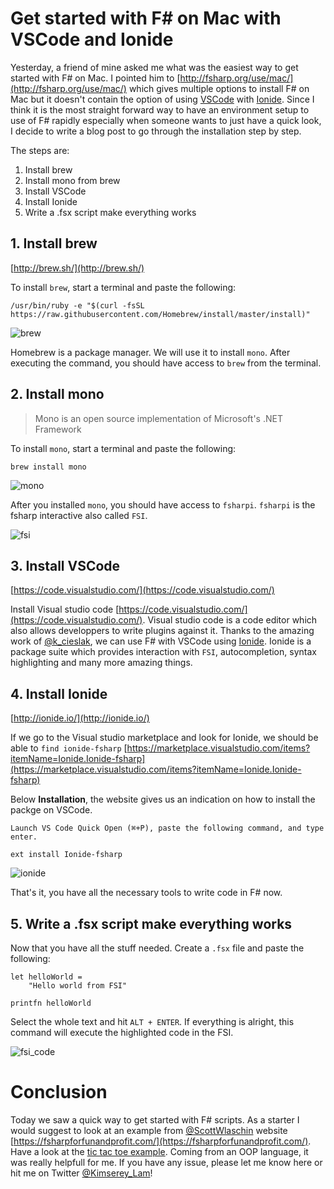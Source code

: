 # Get started with F# on Mac with VSCode and Ionide

Yesterday, a friend of mine asked me what was the easiest way to get started with F# on Mac.
I pointed him to [http://fsharp.org/use/mac/](http://fsharp.org/use/mac/) which gives multiple options to install F# on Mac but it doesn't contain the option
of using [VSCode](https://code.visualstudio.com/) with [Ionide](http://ionide.io/).
Since I think it is the most straight forward way to have an environment setup to use of F# rapidly especially when someone wants to just have a quick look, I decide to write a blog post to go through the installation step by step.

The steps are:
 1. Install brew
 2. Install mono from brew
 3. Install VSCode
 4. Install Ionide
 5. Write a .fsx script make everything works

## 1. Install brew

[http://brew.sh/](http://brew.sh/)

To install `brew`, start a terminal and paste the following:

```
/usr/bin/ruby -e "$(curl -fsSL https://raw.githubusercontent.com/Homebrew/install/master/install)"
```

![brew](https://2.bp.blogspot.com/-MCdhqT2VVGE/Vxf5gXg719I/AAAAAAAAAGI/FmlU3mhjblQemL2FKIYjmXUDJLjaMeDdACLcB/s1600/brew.png)

Homebrew is a package manager. We will use it to install `mono`.
After executing the command, you should have access to `brew` from the terminal.

## 2. Install mono

> Mono is an open source implementation of Microsoft's .NET Framework

To install `mono`, start a terminal and paste the following:

```
brew install mono
```

![mono](https://3.bp.blogspot.com/-EQP6-tULonI/Vxf5hk9yjpI/AAAAAAAAAGQ/pKmEGwdBzxoC_skP-otcXYga1WdZleDJgCKgB/s1600/mono.png)

After you installed `mono`, you should have access to `fsharpi`.
`fsharpi` is the fsharp interactive also called `FSI`.

![fsi](https://4.bp.blogspot.com/-qUlUJqwRKQw/Vxf7SokgA6I/AAAAAAAAAGg/fOfugxwQ-Ok_krBmfe5jMK1UeDAkSdvlwCLcB/s1600/fsharpi.png)

## 3. Install VSCode

[https://code.visualstudio.com/](https://code.visualstudio.com/)

Install Visual studio code [https://code.visualstudio.com/](https://code.visualstudio.com/).
Visual studio code is a code editor which also allows developpers to write plugins against it.
Thanks to the amazing work of [@k_cieslak](https://twitter.com/k_cieslak), we can use F# with VSCode using [Ionide](http://ionide.io/).
Ionide is a package suite which provides interaction with `FSI`, autocompletion, syntax highlighting and many more amazing things.

## 4. Install Ionide

[http://ionide.io/](http://ionide.io/)

If we go to the Visual studio marketplace and look for Ionide,
we should be able to `find ionide-fsharp` [https://marketplace.visualstudio.com/items?itemName=Ionide.Ionide-fsharp](https://marketplace.visualstudio.com/items?itemName=Ionide.Ionide-fsharp)

Below __Installation__, the website gives us an indication on how to install the packge on VSCode.

```
Launch VS Code Quick Open (⌘+P), paste the following command, and type enter.

ext install Ionide-fsharp
```

![ionide](https://3.bp.blogspot.com/-4AbVmTg0EW8/Vxf5gYrsSaI/AAAAAAAAAGE/e02IqTqaMxoiPYZ_2iRpzN-PtfYWuCWWQCKgB/s1600/ionide_install_on_vscode.png)

That's it, you have all the necessary tools to write code in F# now.

## 5. Write a .fsx script make everything works

Now that you have all the stuff needed. Create a `.fsx` file and paste the following:

```
let helloWorld =
    "Hello world from FSI"

printfn helloWorld
```

Select the whole text and hit `ALT + ENTER`.
If everything is alright, this command will execute the highlighted code in the FSI.

![fsi_code](https://1.bp.blogspot.com/-Mo6uhXQn0aA/Vxf9DcnTdtI/AAAAAAAAAGs/_Zfxedc07v4tmQwTnwAESiIXbjcNSNkJwCLcB/s1600/helloworldfsx.png)

# Conclusion

Today we saw a quick way to get started with F# scripts. As a starter I would suggest to look at an example from [@ScottWlaschin](https://twitter.com/ScottWlaschin) website [https://fsharpforfunandprofit.com/](https://fsharpforfunandprofit.com/). Have a look at the [tic tac toe example](https://fsharpforfunandprofit.com/posts/enterprise-tic-tac-toe/). 
Coming from an OOP language, it was really helpfull for me.
If you have any issue, please let me know here or hit me on Twitter [@Kimserey_Lam](https://twitter.com/Kimserey_Lam)!
